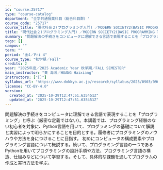 ```yaml
---
id: "course:25717"
type: "course-catalog"
department: "全学共通授業科目（総合科目群）"
course_code: "25717"
course_title: "現代社会２(プログラミング入門) ／MODERN SOCIETY2(BASIC PROGRAMMING THEORY)"
title: "現代社会２(プログラミング入門) ／MODERN SOCIETY2(BASIC PROGRAMMING THEORY)"
summary: "問題解決の手続きをコンピュータに理解できる言語で表現することを「プログラミング」と呼ぶ（厳密な定義ではない）。本講義では、プログラミング経験のない初心者を対象に、Python言語を用いて、プログラミングの基礎について解説と実習によって明らか…"
tags: []
campus: ""
term: ""
period: "金4／Fri 4"
course_type: "秋学期／Fall"
credits: 2
year: "2025年度／2025 Academic Year 秋学期／FALL SEMESTER"
main_instructor: "黄 海湘／HUANG Haixiang"
instructors: ["[]"]
syllabus_url: "https://www.dokkyo.ac.jp/research/syllabus/2025/0903/0903_25717_ja_JP.html"
license: "CC-BY-4.0"
version:
  created_at: "2025-10-29T12:47:51.635451Z"
  updated_at: "2025-10-29T12:47:51.635451Z"
---
```

問題解決の手続きをコンピュータに理解できる言語で表現することを「プログラミング」と呼ぶ（厳密な定義ではない）。本講義では、プログラミング経験のない初心者を対象に、Python言語を用いて、プログラミングの基礎について解説と実習によって明らかにすることを目的とする。履修者にプログラミングのノウハウや方法を身につけることに目指す。 初めにコンピュータの構成要素やプログラミング言語について概説する。続いて、プログラミング言語の一つであるPythonを用いてプログラミングの設計手順や方法、プログラミング言語の構造、仕組みなどについて学習する。そして、具体的な課題を通してプログラムの作成と実行方法を学ぶ。
